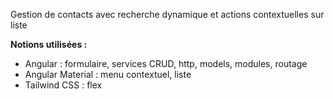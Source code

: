 Gestion de contacts avec recherche dynamique et actions contextuelles sur liste

**Notions utilisées :**
- Angular : formulaire, services CRUD, http, models, modules, routage
- Angular Material : menu contextuel, liste
- Tailwind CSS : flex
